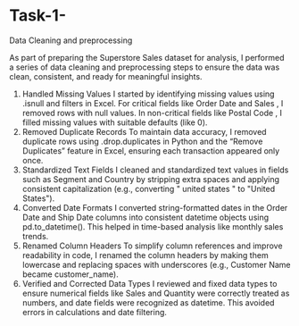 # Task-1-
Data Cleaning and preprocessing

As part of preparing the Superstore Sales dataset for analysis, I performed a series of data cleaning and preprocessing steps to ensure the data was clean, consistent, and ready for meaningful insights.
1. Handled Missing Values
   I started by identifying missing values using .isnull and filters in Excel. For critical fields like Order Date and Sales , I removed rows with null values. In non-critical fields like Postal Code , I filled missing values with suitable defaults (like 0).
2. Removed Duplicate Records
   To maintain data accuracy, I removed duplicate rows using .drop.duplicates in Python and the “Remove Duplicates” feature in Excel, ensuring each transaction appeared only once.
3. Standardized Text Fields
   I cleaned and standardized text values in fields such as Segment and Country by stripping extra spaces and applying consistent capitalization (e.g., converting " united states " to "United States").
4. Converted Date Formats
   I converted string-formatted dates in the Order Date and Ship Date columns into consistent datetime objects using pd.to_datetime(). This helped in time-based analysis like monthly sales trends.
5. Renamed Column Headers
   To simplify column references and improve readability in code, I renamed the column headers by making them lowercase and replacing spaces with underscores (e.g., Customer Name became customer_name).
6. Verified and Corrected Data Types
   I reviewed and fixed data types to ensure numerical fields like Sales and Quantity were correctly treated as numbers, and date fields were recognized as datetime. This avoided errors in calculations and date filtering.
